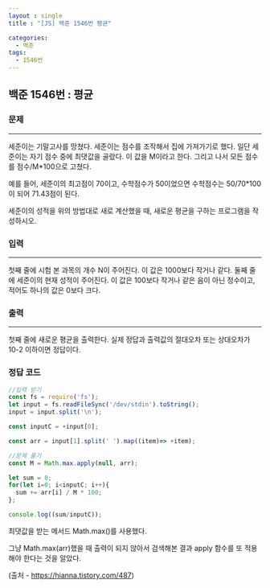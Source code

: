 ```yaml
---
layout : single
title : "[JS] 백준 1546번 평균"

categories:
  - 백준
tags:
  - 1546번
---
```


## 백준 1546번 : 평균
### 문제
---
세준이는 기말고사를 망쳤다. 세준이는 점수를 조작해서 집에 가져가기로 했다. 일단 세준이는 자기 점수 중에 최댓값을 골랐다. 이 값을 M이라고 한다. 그리고 나서 모든 점수를 점수/M*100으로 고쳤다.

예를 들어, 세준이의 최고점이 70이고, 수학점수가 50이었으면 수학점수는 50/70*100이 되어 71.43점이 된다.

세준이의 성적을 위의 방법대로 새로 계산했을 때, 새로운 평균을 구하는 프로그램을 작성하시오.
### 입력
---
첫째 줄에 시험 본 과목의 개수 N이 주어진다. 이 값은 1000보다 작거나 같다. 둘째 줄에 세준이의 현재 성적이 주어진다. 이 값은 100보다 작거나 같은 음이 아닌 정수이고, 적어도 하나의 값은 0보다 크다.
### 출력
---
첫째 줄에 새로운 평균을 출력한다. 실제 정답과 출력값의 절대오차 또는 상대오차가 10-2 이하이면 정답이다.

### 정답 코드
```javascript
//입력 받기
const fs = require('fs');
let input = fs.readFileSync('/dev/stdin').toString();
input = input.split('\n');

const inputC = +input[0];

const arr = input[1].split(' ').map((item)=> +item);

//문제 풀기
const M = Math.max.apply(null, arr);

let sum = 0;
for(let i=0; i<inputC; i++){
  sum += arr[i] / M * 100;
};

console.log((sum/inputC));
```
최댓값을 받는 메서드 Math.max()를 사용했다.

그냥 Math.max(arr)했을 때 출력이 되지 않아서 검색해본 결과 apply 함수를 또 적용해야 한다는 것을 알았다.

(출처 - https://hianna.tistory.com/487)


